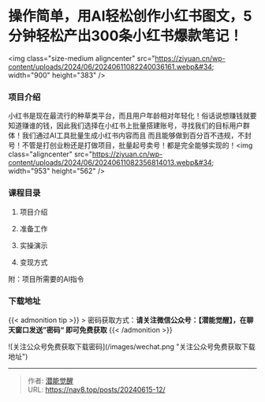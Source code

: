 # 操作简单，用AI轻松创作小红书图文，5分钟轻松产出300条小红书爆款笔记！


&lt;img class=&#34;size-medium aligncenter&#34; src=&#34;https://ziyuan.cn/wp-content/uploads/2024/06/20240611082240036161.webp&#34; width=&#34;900&#34; height=&#34;383&#34; /&gt;

###  项目介绍

小红书是现在最流行的种草类平台，而且用户年龄相对年轻化！俗话说想赚钱就要知道赚谁的钱，因此我们选择在小红书上批量搭建账号，寻找我们的目标用户群体！我们通过AI工具批量生成小红书内容而且 而且能够做到百分百不违规，不封号！不管是打创业粉还是打做项目，批量起号卖号！都是完全能够实现的！&lt;img class=&#34;aligncenter&#34; src=&#34;https://ziyuan.cn/wp-content/uploads/2024/06/20240611082356814013.webp&#34; width=&#34;953&#34; height=&#34;562&#34; /&gt;
###  课程目录

 1. 项目介绍

 1. 准备工作

 1. 实操演示

 1. 变现方式

附：项目所需要的AI指令

### 下载地址




{{&lt; admonition tip &gt;}}
&gt; 密码获取方式：**请关注微信公众号：【潜能觉醒】，在聊天窗口发送”密码“ 即可免费获取**
{{&lt; /admonition &gt;}}


![关注公众号免费获取下载密码](/images/wechat.png &#34;关注公众号免费获取下载地址&#34;)

---

> 作者: [潜能觉醒](https://nav8.top)  
> URL: https://nav8.top/posts/20240615-12/  

